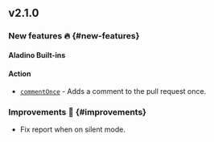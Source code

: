 ## v2.1.0

### New features :fire: {#new-features}

#### Aladino Built-ins

#### Action

- [`commentOnce`](/guides/built-ins#commentonce) - Adds a comment to the pull request once.

### Improvements :rocket: {#improvements}

- Fix report when on silent mode.
